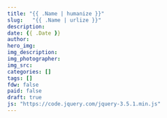 ```yaml
---
title: "{{ .Name | humanize }}"
slug:	"{{ .Name | urlize }}"
description:
date: {{ .Date }}
author:
hero_img:
img_description:
img_photographer:
img_src:
categories: []
tags: []
fdw: false
paid: false
draft: true
js: "https://code.jquery.com/jquery-3.5.1.min.js"
---
```


